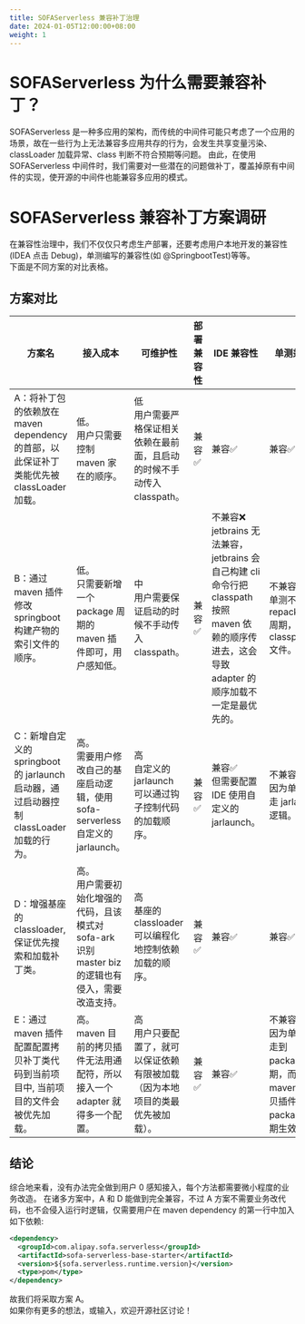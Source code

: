```yaml
---
title: SOFAServerless 兼容补丁治理
date: 2024-01-05T12:00:00+08:00
weight: 1
---
```


# SOFAServerless 为什么需要兼容补丁？
SOFAServerless 是一种多应用的架构，而传统的中间件可能只考虑了一个应用的场景，故在一些行为上无法兼容多应用共存的行为，会发生共享变量污染、classLoader 加载异常、class 判断不符合预期等问题。
由此，在使用 SOFAServerless 中间件时，我们需要对一些潜在的问题做补丁，覆盖掉原有中间件的实现，使开源的中间件也能兼容多应用的模式。

# SOFAServerless 兼容补丁方案调研
在兼容性治理中，我们不仅仅只考虑生产部署，还要考虑用户本地开发的兼容性(IDEA 点击 Debug)，单测编写的兼容性(如 @SpringbootTest)等等。
<br/>下面是不同方案的对比表格。
## 方案对比

| 方案名                                                            | 接入成本 | 可维护性 | 部署兼容性 | IDE 兼容性 | 单测兼容性 |
|----------------------------------------------------------------| ------- | ------- | -------- | --------- | --------- |
| A：将补丁包的依赖放在 maven dependency 的首部，以此保证补丁类能优先被 classLoader 加载。   | 低。<br>用户只需要控制 maven 家在的顺序。 | 低<br>用户需要严格保证相关依赖在最前面，且启动的时候不手动传入 classpath。 | 兼容✅ | 兼容✅ | 兼容✅ |
| B：通过 maven 插件修改 springboot 构建产物的索引文件的顺序。                       | 低。<br>只需要新增一个 package 周期的 maven 插件即可，用户感知低。 | 中<br>用户需要保证启动的时候不手动传入 classpath。 | 兼容✅ | 不兼容❌<br>jetbrains 无法兼容，jetbrains 会自己构建 cli 命令行把 classpath 按照 maven 依赖的顺序传进去，这会导致 adapter 的顺序加载不一定是最优先的。 | 不兼容❌<br>单测不走 repackage 周期，不依赖 classpath.idx 文件。 |
| C：新增自定义的 springboot 的 jarlaunch 启动器，通过启动器控制 classLoader 加载的行为。 | 高。<br>需要用户修改自己的基座启动逻辑，使用 sofa-serverless 自定义的 jarlaunch。 | 高<br>自定义的 jarlaunch 可以通过钩子控制代码的加载顺序。 | 兼容✅ | 兼容✅<br>但需要配置 IDE 使用自定义的 jarlaunch。 | 不兼容❌<br>因为单测不会走 jarlaunch 逻辑。 |
| D：增强基座的 classloader, 保证优先搜索和加载补丁类。                             | 高。<br>用户需要初始化增强的代码，且该模式对 sofa-ark 识别 master biz 的逻辑也有侵入，需要改造支持。 | 高<br>基座的 classloader 可以编程化地控制依赖加载的顺序。 | 兼容✅ | 兼容✅ | 兼容✅ |
| E：通过 maven 插件配置配置拷贝补丁类代码到当前项目中, 当前项目的文件会被优先加载。                 | 高。<br>maven 目前的拷贝插件无法用通配符，所以接入一个 adapter 就得多一个配置。 | 高<br>用户只要配置了，就可以保证依赖有限被加载（因为本地项目的类最优先被加载）。 | 兼容✅ | 兼容✅ | 不兼容❌<br>因为单测不会走到 package 周期，而 maven 的拷贝插件是在 package 周期生效的。 |

## 结论
综合地来看，没有办法完全做到用户 0 感知接入，每个方法都需要微小程度的业务改造。
在诸多方案中，A 和 D 能做到完全兼容，不过 A 方案不需要业务改代码，也不会侵入运行时逻辑，仅需要用户在 maven dependency 的第一行中加入如下依赖:
```xml
<dependency>
  <groupId>com.alipay.sofa.serverless</groupId>
  <artifactId>sofa-serverless-base-starter</artifactId>
  <version>${sofa.serverless.runtime.version}</version>
  <type>pom</type>
</dependency>
```
故我们将采取方案 A。
<br/>如果你有更多的想法，或输入，欢迎开源社区讨论！